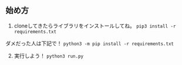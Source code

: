 ## 始め方
1. cloneしてきたらライブラリをインストールしてね。
`pip3 install -r requirements.txt`

ダメだった人は下記で！
`python3 -m pip install -r requirements.txt`

2. 実行しよう！
`python3 run.py`
